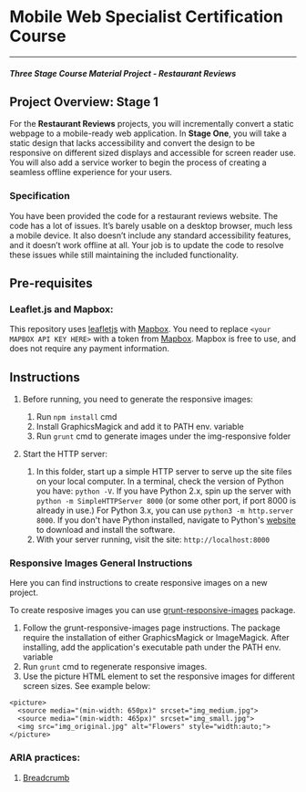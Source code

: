 # Mobile Web Specialist Certification Course
---
#### _Three Stage Course Material Project - Restaurant Reviews_

## Project Overview: Stage 1

For the **Restaurant Reviews** projects, you will incrementally convert a static webpage to a mobile-ready web application. In **Stage One**, you will take a static design that lacks accessibility and convert the design to be responsive on different sized displays and accessible for screen reader use. You will also add a service worker to begin the process of creating a seamless offline experience for your users.

### Specification

You have been provided the code for a restaurant reviews website. The code has a lot of issues. It’s barely usable on a desktop browser, much less a mobile device. It also doesn’t include any standard accessibility features, and it doesn’t work offline at all. Your job is to update the code to resolve these issues while still maintaining the included functionality. 

## Pre-requisites



### Leaflet.js and Mapbox:

This repository uses [leafletjs](https://leafletjs.com/) with [Mapbox](https://www.mapbox.com/). You need to replace `<your MAPBOX API KEY HERE>` with a token from [Mapbox](https://www.mapbox.com/). Mapbox is free to use, and does not require any payment information. 


## Instructions

1. Before running, you need to generate the responsive images:
    1. Run ``npm install`` cmd
    2. Install GraphicsMagick and add it to PATH env. variable
    3. Run ``grunt`` cmd to generate images under the img-responsive folder

2. Start the HTTP server:
    1. In this folder, start up a simple HTTP server to serve up the site files on your local computer. 
In a terminal, check the version of Python you have: `python -V`. If you have Python 2.x, spin up the server with `python -m SimpleHTTPServer 8000` (or some other port, if port 8000 is already in use.) For Python 3.x, you can use `python3 -m http.server 8000`. If you don't have Python installed, navigate to Python's [website](https://www.python.org/) to download and install the software.
    2. With your server running, visit the site: `http://localhost:8000` 



### Responsive Images General Instructions

Here you can find instructions to create responsive images on a new project.

To create resposive images you can use [grunt-responsive-images](https://www.npmjs.com/package/grunt-responsive-images) package. 

1. Follow the grunt-responsive-images page instructions. The package require the installation of either GraphicsMagick or ImageMagick. After installing, add the application's executable path under the PATH env. variable
2. Run `grunt` cmd to regenerate responsive images.
3. Use the picture HTML element to set the responsive images for different screen sizes. See example below:

```
<picture>
  <source media="(min-width: 650px)" srcset="img_medium.jpg">
  <source media="(min-width: 465px)" srcset="img_small.jpg">
  <img src="img_original.jpg" alt="Flowers" style="width:auto;">
</picture>
```

### ARIA practices:
1. [Breadcrumb](https://www.w3.org/TR/waI-aria-practices/examples/breadcrumb/index.html)